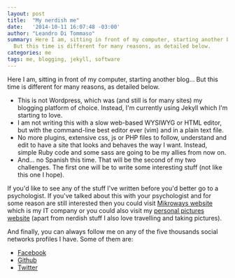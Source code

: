 ```yaml
---
layout: post
title:  "My nerdish me"
date:   '2014-10-11 16:07:48 -03:00'
author: "Leandro Di Tommaso"
summary: Here I am, sitting in front of my computer, starting another blog...
  But this time is different for many reasons, as detailed below.
categories: me
tags: me, blogging, jekyll, software
---
```

Here I am, sitting in front of my computer, starting another blog... But this
time is different for many reasons, as detailed below.

* This is not Wordpress, which was (and still is for many sites) my blogging
  platform of choice. Instead, I'm currently using Jekyll which I'm starting to
  love.
* I am not writing this with a slow web-based WYSIWYG or HTML editor, but with
  the command-line best editor ever (vim) and in a plain text file.
* No more plugins, extensive css, js or PHP files to follow, understand and edit
  to have a site that looks and behaves the way I want. Instead, simple Ruby
  code and some sass are going to be my allies from now on.
* And... no Spanish this time. That will be the second of my two challenges. The
  first one will be to write some interesting stuff (not like this one I hope).

If you'd like to see any of the stuff I've written before you'd better go to a
psychologist. If you've talked about this with your psychologist and for some
reason are still interested then you could visit [Mikroways website][mikroways]
which is my IT company or you could also visit my [personal pictures website][leandroditommaso]
(apart from nerdish stuff I also love travelling and taking pictures).

And finally, you can always follow me on any of the five thousands social
networks profiles I have. Some of them are:

* [Facebook][facebook]
* [Github][github]
* [Twitter][twitter]

[mikroways]:        http://www.mikroways.net
[leandroditommaso]: http://leandroditommaso.com.ar
[facebook]:         https://www.facebook.com/leoditommaso
[github]:           https://github.com/leoditommaso
[twitter]:          https://twitter.com/leoditommaso
